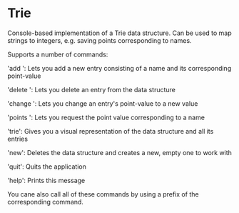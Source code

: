 # Trie
Console-based implementation of a Trie data structure.
Can be used to map strings to integers, e.g. saving points corresponding to names.

Supports a number of commands:

'add <name> <points>':      Lets you add a new entry consisting of a name and its corresponding point-value
 
 'delete <name>':            Lets you delete an entry from the data structure
 
 'change <name> <points>':   Lets you change an entry's point-value to a new value
 
 'points <name>':            Lets you request the point value corresponding to a name
 
 'trie':                     Gives you a visual representation of the data structure and all its entries
 
 'new':                      Deletes the data structure and creates a new, empty one to work with
 
 'quit':                     Quits the application
 
 'help':                     Prints this message
 
 
 You cane also call all of these commands by using a prefix of the corresponding command.

